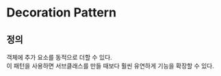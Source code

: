 # Decoration Pattern

## 정의
객체에 추가 요소를 동적으로 더할 수 있다.  
이 패턴을 사용하면 서브클래스를 만들 때보다 훨씬 유연하게 기능을 확장할 수 있다.
